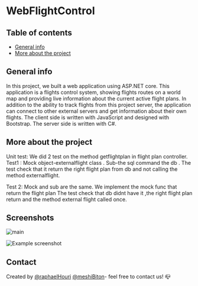 # WebFlightControl

## Table of contents
* [General info](#general-info)
* [More about the project](#more-about-the-project)

## General info
In this project, we built a web application using ASP.NET core.
This application is a flights control system, showing flights routes on a world map and providing live information about the current active flight plans.
In addition to the ability to track flights from this project server, the application can connect to other external servers and get information about their own flights.
The client side is written with JavaScript and designed with Bootstrap. The server side is written with C#.

## More about the project
Unit test:
We did 2 test on the method getflightplan in flight plan controller.
Test1 :
Mock object-externalflight class .
Sub-the sql command the db .
The test check that it return the right flight plan from db and not calling the method externalflight.

Test 2:
Mock and sub are the same.
We implement the mock func that return the flight plan
The test check that db didnt have it ,the right flight plan return and the method external flight called once.

## Screenshots
![main](https://user-images.githubusercontent.com/58934116/110238347-d81c3700-7f49-11eb-990d-d4b72fe64626.jpg)

![Example screenshot](./img/fly1.jpeg)

## Contact
Created by [@raphaelHouri](https://github.com/raphaelHouri) [@meshiBiton](https://github.com/meshibiton)- feel free to contact us! :mailbox_closed:

